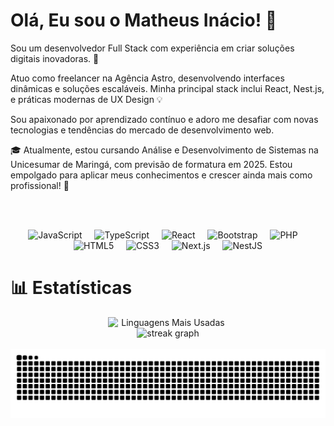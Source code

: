 # Olá, Eu sou o Matheus Inácio! 👋

Sou um desenvolvedor Full Stack com experiência em criar soluções digitais inovadoras. 🚀

Atuo como freelancer na Agência Astro, desenvolvendo interfaces dinâmicas e soluções escaláveis. Minha principal stack inclui React, Nest.js, e práticas modernas de UX Design 💡

Sou apaixonado por aprendizado contínuo e adoro me desafiar com novas tecnologias e tendências do mercado de desenvolvimento web.

🎓 Atualmente, estou cursando Análise e Desenvolvimento de Sistemas na Unicesumar de Maringá, com previsão de formatura em 2025.
Estou empolgado para aplicar meus conhecimentos e crescer ainda mais como profissional! 💼


<br><br>
<div align="center">
  <img src="https://cdn.jsdelivr.net/gh/devicons/devicon/icons/javascript/javascript-original.svg" height="40" alt="JavaScript" />
  <img width="12" />
  <img src="https://cdn.jsdelivr.net/gh/devicons/devicon/icons/typescript/typescript-original.svg" height="40" alt="TypeScript" />
  <img width="12" />
  <img src="https://cdn.jsdelivr.net/gh/devicons/devicon/icons/react/react-original.svg" height="40" alt="React" />
  <img width="12" />
  <img src="https://cdn.jsdelivr.net/gh/devicons/devicon/icons/bootstrap/bootstrap-original.svg" height="40" alt="Bootstrap" />
  <img width="12" />
  <img src="https://cdn.jsdelivr.net/gh/devicons/devicon/icons/php/php-original.svg" height="40" alt="PHP" />
  <img width="12" />
  <img src="https://cdn.jsdelivr.net/gh/devicons/devicon/icons/html5/html5-original.svg" height="40" alt="HTML5" />
  <img width="12" />
  <img src="https://cdn.jsdelivr.net/gh/devicons/devicon/icons/css3/css3-original.svg" height="40" alt="CSS3" />
  <img width="12" />
  <img src="https://cdn.jsdelivr.net/gh/devicons/devicon/icons/nextjs/nextjs-original.svg" height="40" alt="Next.js" />
  <img width="12" />
  <img src="https://cdn.jsdelivr.net/gh/devicons/devicon/icons/nestjs/nestjs-original.svg" height="40" alt="NestJS" />
</div>

# 📊 Estatísticas

<div align="center" style="display: flex; flex-direction: row; justify-content: center; gap: 2px;">
  <img src="https://github-readme-stats.vercel.app/api/top-langs?username=MatheusInacio32&locale=pt-br&hide_title=false&layout=compact&card_width=300&langs_count=6&theme=vision-friendly-dark&hide_border=false&order=2" style="width: 20vw; height: auto;" alt="Linguagens Mais Usadas" />
</div>
<div align="center">
  <img src="https://streak-stats.demolab.com?user=MatheusInacio32&locale=pt-br&mode=weekly&theme=codeSTACKr&hide_border=false&border_radius=5" height="150" alt="streak graph"  />
</div>

<br clear="both">
<img src="https://raw.githubusercontent.com/MatheusInacio32/MatheusInacio32/output/snake.svg" alt="Snake animation" />




